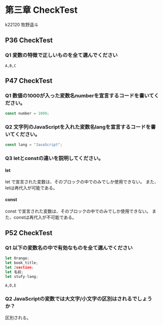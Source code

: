 第三章 CheckTest
================
k22120 牧野遥斗

## P36 CheckTest
### Q1 変数の特徴で正しいものを全て選んでください
```
A,B,C
```

## P47 CheckTest
### Q1 数値の1000が入った変数名numberを宣言するコードを書いてください。

```javascript
const number = 1000;
```

### Q2 文字列のJavaScriptを入れた変数名langを宣言するコードを書いてください。

```javascript
const lang = "JavaScript";
```

### Q3 letとconstの違いを説明してください。

#### let
let で宣言された変数は、そのブロックの中でのみでしか使用できない。
また、letは再代入が可能である。

#### const
const で宣言された変数は、そのブロックの中でのみでしか使用できない。
また、constは再代入が不可能である。

<div class="page"/>

## P52 CheckTest
### Q1 以下の変数名の中で有効なものを全て選んでください
```javascript
let Orange;
let book_title;
let 2section;
let 名前;
let stufy-lang;
```

```
A,D,E
```

### Q2 JavaScriptの変数では大文字/小文字の区別はされるでしょうか？
区別される。





